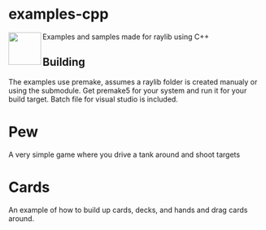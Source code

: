 # examples-cpp
<img align="left" src="https://github.com/raysan5/raylib/raw/master/logo/raylib_logo_animation.gif" width="64">
Examples and samples made for raylib using C++

## Building
The examples use premake, assumes a raylib folder is created manualy or using the submodule. Get premake5 for your system and run it for your build target. Batch file for visual studio is included.

# Pew
A very simple game where you drive a tank around and shoot targets

# Cards
An example of how to build up cards, decks, and hands and drag cards around.
